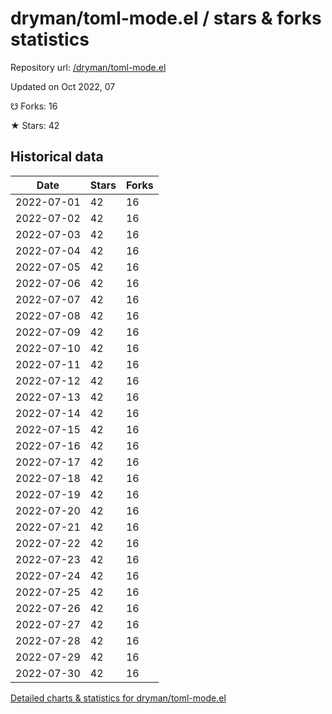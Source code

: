 # dryman/toml-mode.el / stars & forks statistics

Repository url: [/dryman/toml-mode.el](https://github.com/dryman/toml-mode.el)

Updated on Oct 2022, 07

☋ Forks: 16

★ Stars: 42

## Historical data
| Date | Stars | Forks |
|------|-------|-------|
| 2022-07-01 | 42 | 16 | 
| 2022-07-02 | 42 | 16 | 
| 2022-07-03 | 42 | 16 | 
| 2022-07-04 | 42 | 16 | 
| 2022-07-05 | 42 | 16 | 
| 2022-07-06 | 42 | 16 | 
| 2022-07-07 | 42 | 16 | 
| 2022-07-08 | 42 | 16 | 
| 2022-07-09 | 42 | 16 | 
| 2022-07-10 | 42 | 16 | 
| 2022-07-11 | 42 | 16 | 
| 2022-07-12 | 42 | 16 | 
| 2022-07-13 | 42 | 16 | 
| 2022-07-14 | 42 | 16 | 
| 2022-07-15 | 42 | 16 | 
| 2022-07-16 | 42 | 16 | 
| 2022-07-17 | 42 | 16 | 
| 2022-07-18 | 42 | 16 | 
| 2022-07-19 | 42 | 16 | 
| 2022-07-20 | 42 | 16 | 
| 2022-07-21 | 42 | 16 | 
| 2022-07-22 | 42 | 16 | 
| 2022-07-23 | 42 | 16 | 
| 2022-07-24 | 42 | 16 | 
| 2022-07-25 | 42 | 16 | 
| 2022-07-26 | 42 | 16 | 
| 2022-07-27 | 42 | 16 | 
| 2022-07-28 | 42 | 16 | 
| 2022-07-29 | 42 | 16 | 
| 2022-07-30 | 42 | 16 | 


[Detailed charts & statistics for dryman/toml-mode.el](https://reviewgithub.com/rep/dryman/toml-mode.el)
